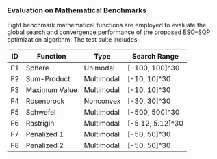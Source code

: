 ### Evaluation on Mathematical Benchmarks

Eight benchmark mathematical functions are employed to evaluate the global search and convergence performance of the proposed ESO–SQP optimization algorithm. The test suite includes:

| ID | Function | Type | Search Range |
|----|-----------|------|--------------|
| F1 | Sphere | Unimodal | [-100, 100]^30 |
| F2 | Sum-Product | Multimodal | [-10, 10]^30 |
| F3 | Maximum Value | Multimodal | [-10, 10]^30 |
| F4 | Rosenbrock | Nonconvex | [-30, 30]^30 |
| F5 | Schwefel | Multimodal | [-500, 500]^30 |
| F6 | Rastrigin | Multimodal | [-5.12, 5.12]^30 |
| F7 | Penalized 1 | Multimodal | [-50, 50]^30 |
| F8 | Penalized 2 | Multimodal | [-50, 50]^30 |
